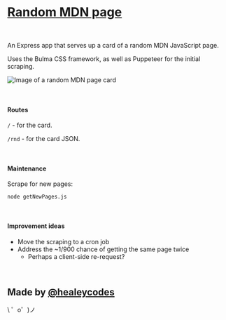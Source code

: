 [Random MDN page](https://random-mdn-page.glitch.me/)
=================

<br>

An Express app that serves up a card of a random MDN JavaScript page.

Uses the Bulma CSS framework, as well as Puppeteer for the initial scraping.

![](https://github.com/healeycodes/random-mdn-page/blob/master/rnd-mdn-preview.png "Image of a random MDN page card")

<br>

#### Routes

`/` - for the card.

`/rnd` - for the card JSON.

<br>

#### Maintenance

Scrape for new pages:

`node getNewPages.js`

<br>

#### Improvement ideas

- Move the scraping to a cron job
- Address the ~1/900 chance of getting the same page twice
  - Perhaps a client-side re-request?
<br>

Made by [@healeycodes](https://twitter.com/healeycodes)
-------------------

\ ゜o゜)ノ

